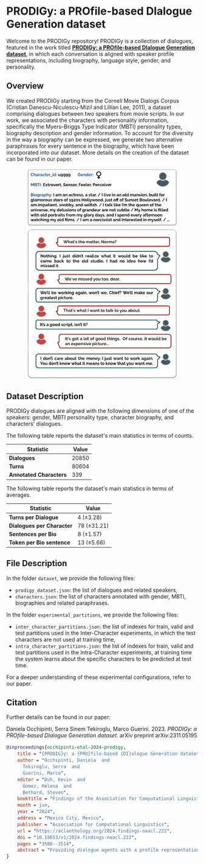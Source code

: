 # PRODIGy: a PROfile-based DIalogue Generation dataset

Welcome to the PRODIGy repository! PRODIGy is a collection of dialogues, featured in the work titled [**PRODIGy: a PROfile-based DIalogue Generation dataset**](https://arxiv.org/abs/2311.05195), in which each conversation is aligned with speaker profile representations, including biography, language style, gender, and personality.

## Overview

We created PRODIGy starting from the Cornell Movie Dialogs Corpus (Cristian Danescu-Niculescu-Mizil and Lillian Lee, 2011), a dataset comprising dialogues between two speakers from movie scripts. In our work, we associated the characters with personality information, specifically the Myers–Briggs Type Indicator (MBTI) personality types, biography description and gender information. To account for the diversity in the way a biography can be expressed, we generate two alternative paraphrases for every sentence in the biography, which have been incorporated into our dataset. More details on the creation of the dataset can be found in our paper.

<p align="center">
  <img src="imgs/persona_pic.png" width="400" alt="Persona Picture">
</p>

## Dataset Description

PRODIGy dialogues are aligned with the following dimensions of one of the speakers: gender, MBTI personality type, character biography, and characters' dialogues. 

The following table reports the dataset's main statistics in terms of counts.

| Statistic                | Value          |
| ------------------------ | -------------- |
| **Dialogues**            | 20850          |
| **Turns**                | 80604          |
| **Annotated Characters** | 339            |

The following table reports the dataset's main statistics in terms of averages.

| Statistic                | Value          |
| ------------------------ | -------------- |
| **Turns per Dialogue**   | 4 (&plusmn;3.28)  |
| **Dialogues per Character** | 78 (&plusmn;31.21) |
| **Sentences per Bio**    | 8 (&plusmn;1.57)  |
| **Token per Bio sentence** | 13 (&plusmn;5.66)|

## File Description

In the folder `dataset`, we provide the following files:
+ `prodigy_dataset.json`: the list of dialogues and related speakers,
+ `characters.json`: the list of characters annotated with gender, MBTI, biographies and related paraphrases.

In the folder `experimental_partitions`, we provide the following files:
+ `inter_character_partitions.json`: the list of indexes for train, valid and test partitions used in the Inter-Character experiments, in which the test characters are not used at training time,
+ `intra_character_partitions.json`: the list of indexes for train, valid and test partitions used in the Intra-Character experiments, at training time the system learns about the specific characters to be predicted at test time.

For a deeper understanding of these experimental configurations, refer to our paper.

## Citation 

Further details can be found in our paper:

Daniela Occhipinti, Serra Sinem Tekiroglu, Marco Guerini. 2023. *PRODIGy: a PROfile-based DIalogue Generation dataset*. arXiv preprint arXiv:2311.05195

```bibtex
@inproceedings{occhipinti-etal-2024-prodigy,
    title = "{PRODIG}y: a {PRO}file-based {DI}alogue Generation dataset",
    author = "Occhipinti, Daniela  and
      Tekiroglu, Serra  and
      Guerini, Marco",
    editor = "Duh, Kevin  and
      Gomez, Helena  and
      Bethard, Steven",
    booktitle = "Findings of the Association for Computational Linguistics: NAACL 2024",
    month = jun,
    year = "2024",
    address = "Mexico City, Mexico",
    publisher = "Association for Computational Linguistics",
    url = "https://aclanthology.org/2024.findings-naacl.222",
    doi = "10.18653/v1/2024.findings-naacl.222",
    pages = "3500--3514",
    abstract = "Providing dialogue agents with a profile representation can improve their consistency and coherence, leading to better conversations. However, current profile-based dialogue datasets for training such agents contain either explicit profile representations that are simple and dialogue-specific, or implicit representations that are difficult to collect. In this work, we introduce the PRODIGy (PROfile-based DIalogue Generation) dataset, which brings diverse representations together, providing a more comprehensive profile dimension set for each speaker. This resource comprises more than 20k dialogues, sourced from movie scripts, aligned with speaker representations such as communication style, biography, personality and gender. Initial experiments with diverse baselines show that providing generative language models with these aspects of a profile, both separately and jointly, enhances models{'} performance. This improvement holds true in both in-domain and cross-domain settings, for both fine-tuned and instruction-based LLMs.",
}
```
